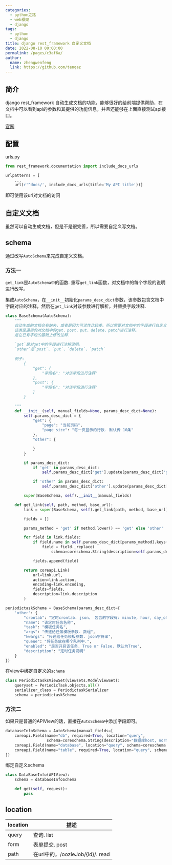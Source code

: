 ```yaml
---
categories: 
  - python之路
  - web框架
  - django
tags: 
  - python
  - django
title: django rest_framework 自定义文档
date: 2022-08-10 00:00:00
permalink: /pages/c3af6a/
author: 
  name: zhengwenfeng
  link: https://github.com/tenqaz
---
```




## 简介

django rest_framework 自动生成文档的功能，能够很好的给前端提供帮助，在文档中可以看到api的参数和其提供的功能信息，并且还能够在上面直接测试api接口。

[官网](https://www.django-rest-framework.org/coreapi/from-documenting-your-api/#include_docs_urls)

## 配置

urls.py
```python
from rest_framework.documentation import include_docs_urls

urlpatterns = [
    ...
    url(r'^docs/', include_docs_urls(title='My API title'))]
```

即可使用该url对文档的访问

## 自定义文档

虽然可以自动生成文档，但是不是很完善，所以需要自定义写文档。

## schema

通过改写`AutoSchema`来完成自定义文档。

### 方法一

`get_link`是`AutoSchema中`的函数. 重写`get_link`函数，对文档中的每个字段的说明进行改写。

集成`AutoSchema`，在`__init__`初始化`params_desc_dict`参数，该参数包含文档中字段对应的注释，然后在`get_link`对该参数进行解析，并替换字段注释.



```python
class BaseSchema(AutoSchema):
    """
    自动生成的文档会有缺失，或者是因为可读性比较差。所以需要对文档中的字段进行自定义注解。
    该类是通用的对文档中的get、post、put、delete、patch进行注释。
    是在已有字段的基础上修改注释.
    
    `get`是对get中的字段进行注解说明。
    `other`是`post`、`put`、`delete`、`patch`
    
    例子:
        {
            "get": {
                "字段名": "对该字段进行注释"
            },
            "post": {
                "字段名": "对该字段进行注释"
            }
        }

    """
    def __init__(self, manual_fields=None, params_desc_dict=None):
        self.params_desc_dict = {
            "get": {
                "page": "当前页码",
                "page_size": "每一页显示的行数. 默认传 10条"
            },
            "other": {

            }
        }

        if params_desc_dict:
            if 'get' in params_desc_dict:
                self.params_desc_dict['get'].update(params_desc_dict['get'])

            if 'other' in params_desc_dict:
                self.params_desc_dict['other'].update(params_desc_dict['other'])

        super(BaseSchema, self).__init__(manual_fields)

    def get_link(self, path, method, base_url):
        link = super(BaseSchema, self).get_link(path, method, base_url)

        fields = []

        params_method = 'get' if method.lower() == 'get' else 'other'

        for field in link.fields:
            if field.name in self.params_desc_dict[params_method].keys():
                field = field._replace(
                    schema=coreschema.String(description=self.params_desc_dict[params_method][field.name]))

            fields.append(field)

        return coreapi.Link(
            url=link.url,
            action=link.action,
            encoding=link.encoding,
            fields=fields,
            description=link.description
        )

periodictaskSchema = BaseSchema(params_desc_dict={
    'other': {
        "crontab": "定时crontab. json。 包含的字段有: minute, hour, day_of_week, day_of_month, month_of_year",
        "name": "该定时任务名称",
        "task": "模板任务名",
        "args": "传递给任务模板参数. 数组",
        "kwargs": "传递给任务模板参数. json字符串",
        "queue": "将任务放在哪个队列中.",
        "enabled": "是否开启该任务. True or False. 默认为True",
        "description": "定时任务说明"
    }
})

```


在view中绑定自定义的`schema`
```python
class PeriodictasksViewSet(viewsets.ModelViewSet):
    queryset = PeriodicTask.objects.all()
    serializer_class = PeriodictaskSerializer
    schema = periodictaskSchema
```

### 方法二

如果只是普通的APIView的话，直接在`AutoSchema`中添加字段即可。
```python
databaseInfoSchema = AutoSchema(manual_fields=[
    coreapi.Field(name="db", required=True, location="query",
                  schema=coreschema.String(description="数据库host, normal或者sub")),
    coreapi.Field(name="database", location="query", schema=coreschema.String(description="数据库")),
    coreapi.Field(name="table", required=True, location="query", schema=coreschema.String(description="数据库表"))
])
```

绑定自定义schema
```python
class DataBaseInfo(APIView):
    schema = databaseInfoSchema

    def get(self, request):
        pass
```

## location

| location | 描述                             |
| -------- | -------------------------------- |
| query    | 查询. list                       |
| form     | 表单提交. post                   |
| path     | 在url中的，/oozieJob/{id}/. read |